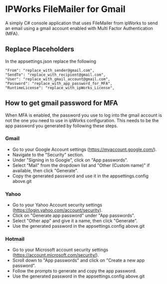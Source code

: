 ﻿# IPWorks FileMailer for Gmail

A simply C# console application that uses FileMailer from ipWorks to send an email using a gmail account enabled with Multi Factor Authentication (MFA). 

## Replace Placeholders

In the appsettings.json replace the following 

    "From": "replace_with_sender@gmail.com",
    "SendTo": "replace_with_recipient@gmail.com",
    "User": "replace_with_gmail_account@gmail.com",
    "Password": "replace_with_app_password_for_MFA",
    "RuntimeLicense": "replace_with_ipWorks_License",
 
## How to get gmail password for MFA 

When MFA is enabled, the password you use to log into the gmail account is not the one you need to use in ipWorks configuration. This needs to be the app password you generated by following these steps. 

### Gmail

- Go to your Google Account settings (https://myaccount.google.com/).
- Navigate to the "Security" section.
- Under "Signing in to Google", click on "App passwords".
- Select "Mail" from the dropdown list and "Other (Custom name)" if available, then click "Generate".
- Copy the generated password and use it in the appsettings.config above.git 

### Yahoo 

- Go to your Yahoo Account security settings (https://login.yahoo.com/account/security).
- Click on "Generate app password" under "App passwords".
- Select "Other app" and give it a name, then click "Generate".
- Use the generated password in the appsettings.config above.git 

### Hotmail

- Go to your Microsoft account security settings (https://account.microsoft.com/security/).
- Scroll down to "App passwords" and click on "Create a new app password".
- Follow the prompts to generate and copy the app password.
- Use the generated password in the appsettings.config above.git 
